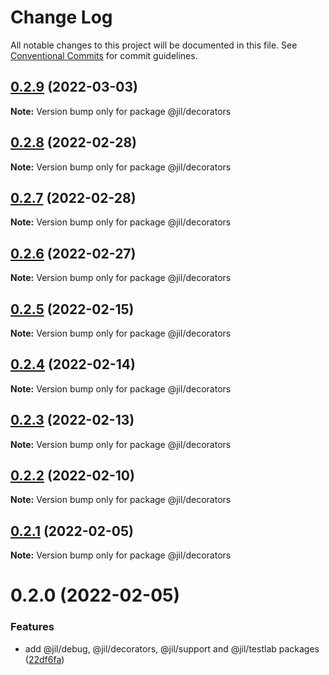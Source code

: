 # Change Log

All notable changes to this project will be documented in this file.
See [Conventional Commits](https://conventionalcommits.org) for commit guidelines.

## [0.2.9](https://github.com/jiljs/jil/compare/@jil/decorators@0.2.8...@jil/decorators@0.2.9) (2022-03-03)

**Note:** Version bump only for package @jil/decorators





## [0.2.8](https://github.com/jiljs/jil/compare/@jil/decorators@0.2.7...@jil/decorators@0.2.8) (2022-02-28)

**Note:** Version bump only for package @jil/decorators





## [0.2.7](https://github.com/jiljs/jil/compare/@jil/decorators@0.2.6...@jil/decorators@0.2.7) (2022-02-28)

**Note:** Version bump only for package @jil/decorators





## [0.2.6](https://github.com/jiljs/jil/compare/@jil/decorators@0.2.5...@jil/decorators@0.2.6) (2022-02-27)

**Note:** Version bump only for package @jil/decorators





## [0.2.5](https://github.com/jiljs/jil/compare/@jil/decorators@0.2.4...@jil/decorators@0.2.5) (2022-02-15)

**Note:** Version bump only for package @jil/decorators





## [0.2.4](https://github.com/jiljs/jil/compare/@jil/decorators@0.2.3...@jil/decorators@0.2.4) (2022-02-14)

**Note:** Version bump only for package @jil/decorators





## [0.2.3](https://github.com/jiljs/jil/compare/@jil/decorators@0.2.2...@jil/decorators@0.2.3) (2022-02-13)

**Note:** Version bump only for package @jil/decorators





## [0.2.2](https://github.com/jiljs/jil/compare/@jil/decorators@0.2.1...@jil/decorators@0.2.2) (2022-02-10)

**Note:** Version bump only for package @jil/decorators





## [0.2.1](https://github.com/jiljs/jil/compare/@jil/decorators@0.2.0...@jil/decorators@0.2.1) (2022-02-05)

**Note:** Version bump only for package @jil/decorators





# 0.2.0 (2022-02-05)


### Features

* add @jil/debug, @jil/decorators, @jil/support and @jil/testlab packages ([22df6fa](https://github.com/jiljs/jil/commit/22df6fad4f572e23aaca8027eab836bfcb133866))
